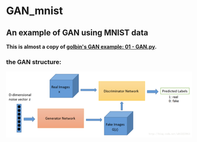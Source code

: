 GAN_mnist
==============
An example of GAN using MNIST data  
--------------  
**This is almost a copy of [golbin's GAN example: 01 - GAN.py](https://github.com/golbin/TensorFlow-Tutorials/tree/master/09%20-%20GAN).**
  
### the GAN structure:  
![image](https://github.com/Menglinucas/GAN_mnist/blob/master/GAN.PNG)
